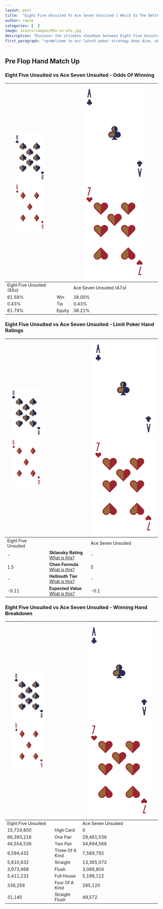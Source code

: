 ```yaml
---
layout: post
title:  "Eight Five Unsuited Vs Ace Seven Unsuited | Which Is The Better Hand In Poker? A Complete Guide"
author: reece
categories: [  ]
image: assets/images/85o-vs-a7o.jpg
description: "Discover the ultimate showdown between Eight Five Unsuited and Ace Seven Unsuited in poker! Uncover the odds, strategies, and scenarios where one hand triumphs over the other. Get ready to up your poker game with this thrilling analysis."
first_paragraph: "<p>Welcome to our latest poker strategy deep dive, where we're pitting two distinct hands against each other in a high-stakes showdown: Eight Five Unsuited vs Ace Seven Unsuited.</p><p>In the dynamic world of poker, every decision counts, and knowing which hand holds the upper hand is key to your success at the table.</p><p>In this article, we'll dissect these two hands, explore the scenarios where one dominates the other, and equip you with the knowledge to make strategic choices that can tip the odds in your favor.</p><p>Get ready to unravel the intriguing dynamics of these poker hands and elevate your game to new heights.</p>"
---
```




[comment]: # (sp0)

## Pre Flop Hand Match Up

<div class="table hand-ratings" markdown="1"> 



### Eight Five Unsuited vs Ace Seven Unsuited - Odds Of Winning


    
| ![image info](assets/images/hand1/8.png) ![image info](assets/images/hand1/5o.png) |  | ![image info](assets/images/hand2/A.png) ![image info](assets/images/hand2/7o.png) |
| -------- | -------- | -------- |
| Eight Five Unsuited (85o) |  | Ace Seven Unsuited (A7o) |
| 61.58% | Win | 38.00% |
| 0.43% | Tie | 0.43% |
| 61.79% | Equity | 38.21% |




[comment]: # (sp1)



### Eight Five Unsuited vs Ace Seven Unsuited - Limit Poker Hand Ratings


    
| ![image info](assets/images/hand1/8.png) ![image info](assets/images/hand1/5o.png) |  | ![image info](assets/images/hand2/A.png) ![image info](assets/images/hand2/7o.png) |
| -------- | -------- | -------- |
| Eight Five Unsuited |  | Ace Seven Unsuited |
| - | **Sklansky Rating** [What is this?](/sklansky-rating-explained) | - |
| 1.5 | **Chen Formula** [What is this?](/chen-formula-explained) | 5 |
| - | **Hellmuth Tier** [What is this?](/Hellmuth-tier-explained) | - |
| -0.11 | **Expected Value** [What is this?](/expected-value-explained) | -0.1 |




[comment]: # (sp2)



### Eight Five Unsuited vs Ace Seven Unsuited - Winning Hand Breakdown


    
| ![image info](assets/images/hand1/8.png) ![image info](assets/images/hand1/5o.png) |  | ![image info](assets/images/hand2/A.png) ![image info](assets/images/hand2/7o.png) |
| -------- | -------- | -------- |
| Eight Five Unsuited |  | Ace Seven Unsuited |
| 15,724,800 | High Card | 0 |
| 66,393,216 | One Pair | 29,461,536 |
| 44,554,536 | Two Pair | 34,694,568 |
| 9,594,432 | Three Of A Kind | 7,569,792 |
| 5,810,832 | Straight | 13,365,072 |
| 3,973,968 | Flush | 3,066,804 |
| 5,411,232 | Full House | 5,198,112 |
| 338,256 | Four Of A Kind | 285,120 |
| 31,140 | Straight Flush | 49,572 |




[comment]: # (sp3)



</div>

[comment]: # (sp4)



[comment]: # (sp5)

